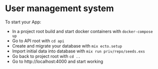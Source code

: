 # User management system

To start your App:

  * In a project root build and start docker containers with `docker-compose up`
  * Go to API root with `cd api`
  * Create and migrate your database with `mix ecto.setup`
  * Import initial data into database with `mix run priv/repo/seeds.exs`
  * Go back to project root with `cd ..`
  * Go to http://localhost:4000 and start working